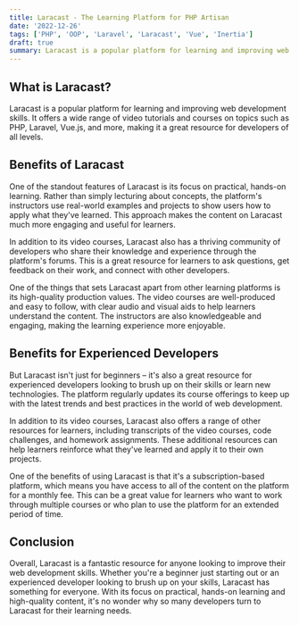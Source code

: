 ```yaml
---
title: Laracast - The Learning Platform for PHP Artisan
date: '2022-12-26'
tags: ['PHP', 'OOP', 'Laravel', 'Laracast', 'Vue', 'Inertia']
draft: true
summary: Laracast is a popular platform for learning and improving web development skills. .
---
```


## What is Laracast?

Laracast is a popular platform for learning and improving web development skills. It offers a wide range of video tutorials and courses on topics such as PHP, Laravel, Vue.js, and more, making it a great resource for developers of all levels.

## Benefits of Laracast

One of the standout features of Laracast is its focus on practical, hands-on learning. Rather than simply lecturing about concepts, the platform's instructors use real-world examples and projects to show users how to apply what they've learned. This approach makes the content on Laracast much more engaging and useful for learners.

In addition to its video courses, Laracast also has a thriving community of developers who share their knowledge and experience through the platform's forums. This is a great resource for learners to ask questions, get feedback on their work, and connect with other developers.

One of the things that sets Laracast apart from other learning platforms is its high-quality production values. The video courses are well-produced and easy to follow, with clear audio and visual aids to help learners understand the content. The instructors are also knowledgeable and engaging, making the learning experience more enjoyable.

## Benefits for Experienced Developers

But Laracast isn't just for beginners – it's also a great resource for experienced developers looking to brush up on their skills or learn new technologies. The platform regularly updates its course offerings to keep up with the latest trends and best practices in the world of web development.

In addition to its video courses, Laracast also offers a range of other resources for learners, including transcripts of the video courses, code challenges, and homework assignments. These additional resources can help learners reinforce what they've learned and apply it to their own projects.

One of the benefits of using Laracast is that it's a subscription-based platform, which means you have access to all of the content on the platform for a monthly fee. This can be a great value for learners who want to work through multiple courses or who plan to use the platform for an extended period of time.

## Conclusion

Overall, Laracast is a fantastic resource for anyone looking to improve their web development skills. Whether you're a beginner just starting out or an experienced developer looking to brush up on your skills, Laracast has something for everyone. With its focus on practical, hands-on learning and high-quality content, it's no wonder why so many developers turn to Laracast for their learning needs.
